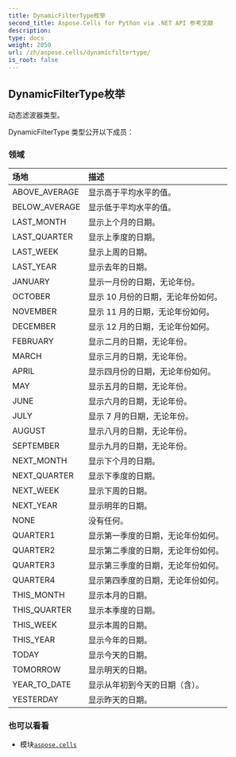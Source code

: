 ```yaml
---
title: DynamicFilterType枚举
second_title: Aspose.Cells for Python via .NET API 参考文献
description:
type: docs
weight: 2050
url: /zh/aspose.cells/dynamicfiltertype/
is_root: false
---
```

## DynamicFilterType枚举
动态滤波器类型。



DynamicFilterType 类型公开以下成员：

### 领域
|场地|描述|
| :- | :- |
| ABOVE_AVERAGE |显示高于平均水平的值。|
| BELOW_AVERAGE |显示低于平均水平的值。|
| LAST_MONTH |显示上个月的日期。|
| LAST_QUARTER |显示上季度的日期。|
| LAST_WEEK |显示上周的日期。|
| LAST_YEAR |显示去年的日期。|
| JANUARY |显示一月份的日期，无论年份。|
| OCTOBER |显示 10 月份的日期，无论年份如何。|
| NOVEMBER |显示 11 月的日期，无论年份如何。|
| DECEMBER |显示 12 月的日期，无论年份如何。|
| FEBRUARY |显示二月的日期，无论年份。|
| MARCH |显示三月的日期，无论年份。|
| APRIL |显示四月份的日期，无论年份如何。|
| MAY |显示五月的日期，无论年份。|
| JUNE |显示六月的日期，无论年份。|
| JULY |显示 7 月的日期，无论年份。|
| AUGUST |显示八月的日期，无论年份。|
| SEPTEMBER |显示九月的日期，无论年份。|
| NEXT_MONTH |显示下个月的日期。|
| NEXT_QUARTER |显示下季度的日期。|
| NEXT_WEEK |显示下周的日期。|
| NEXT_YEAR |显示明年的日期。|
| NONE |没有任何。|
| QUARTER1 |显示第一季度的日期，无论年份如何。|
| QUARTER2 |显示第二季度的日期，无论年份如何。|
| QUARTER3 |显示第三季度的日期，无论年份如何。|
| QUARTER4 |显示第四季度的日期，无论年份如何。|
| THIS_MONTH |显示本月的日期。|
| THIS_QUARTER |显示本季度的日期。|
| THIS_WEEK |显示本周的日期。|
| THIS_YEAR |显示今年的日期。|
| TODAY |显示今天的日期。|
| TOMORROW |显示明天的日期。|
| YEAR_TO_DATE |显示从年初到今天的日期（含）。|
| YESTERDAY |显示昨天的日期。|



### 也可以看看
* 模块[`aspose.cells`](..)
